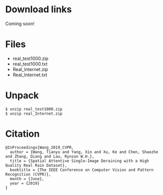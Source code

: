 # Download links

Coming soon!

# Files

* real_test1000.zip
* real_test1000.txt
* Real_Internet.zip
* Real_Internet.txt


# Unpack

```
$ unzip real_test1000.zip
$ unzip real_Internet.zip
```

# Citation


```
@InProceedings{Wang_2019_CVPR,
  author = {Wang, Tianyu and Yang, Xin and Xu, Ke and Chen, Shaozhe and Zhang, Qiang and Lau, Rynson W.H.},
  title = {Spatial Attentive Single-Image Deraining with a High Quality Real Rain Dataset},
  booktitle = {The IEEE Conference on Computer Vision and Pattern Recognition (CVPR)},
  month = {June},
  year = {2019}
}
```